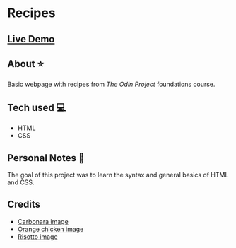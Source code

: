 # Recipes
## [Live Demo](https://j-brzoz.github.io/odin-recipes/)
## About ⭐️
Basic webpage with recipes from *The Odin Project* foundations course.
## Tech used 💻
- HTML
- CSS
## Personal Notes 💭
The goal of this project was to learn the syntax and general basics of HTML and CSS.
## Credits
- [Carbonara image](https://www.allrecipes.com/recipe/11973/spaghetti-carbonara-ii/)
- [Orange chicken image](https://www.allrecipes.com/recipe/61024/asian-orange-chicken/)
- [Risotto image](https://www.allrecipes.com/recipe/85389/gourmet-mushroom-risotto/)